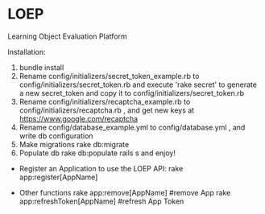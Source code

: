 LOEP
====

Learning Object Evaluation Platform

Installation:

1. bundle install
2. Rename config/initializers/secret_token_example.rb to config/initializers/secret_token.rb and execute 'rake secret' to generate a new secret_token and copy it to config/initializers/secret_token.rb
3. Rename config/initializers/recaptcha_example.rb to config/initializers/recaptcha.rb , and get new keys at https://www.google.com/recaptcha
4. Rename config/database_example.yml to config/database.yml , and write db configuration
5. Make migrations rake db:migrate
6. Populate db rake db:populate
rails s and enjoy!


* Register an Application to use the LOEP API:
rake app:register[AppName]

* Other functions
rake app:remove[AppName] #remove App
rake app:refreshToken[AppName] #refresh App Token

